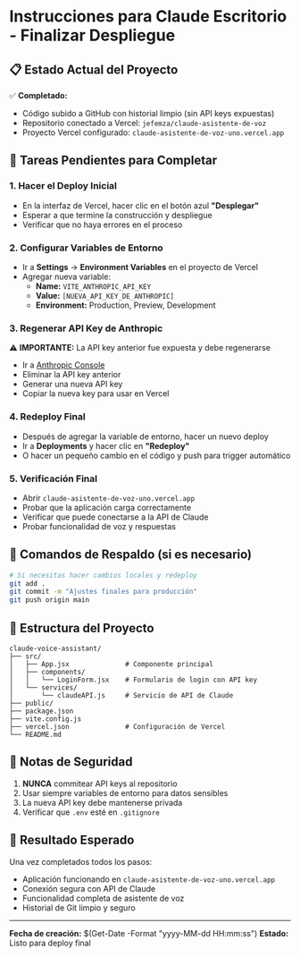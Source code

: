 # Instrucciones para Claude Escritorio - Finalizar Despliegue

## 📋 Estado Actual del Proyecto

✅ **Completado:**
- Código subido a GitHub con historial limpio (sin API keys expuestas)
- Repositorio conectado a Vercel: `jefemza/claude-asistente-de-voz`
- Proyecto Vercel configurado: `claude-asistente-de-voz-uno.vercel.app`

## 🎯 Tareas Pendientes para Completar

### 1. **Hacer el Deploy Inicial**
- En la interfaz de Vercel, hacer clic en el botón azul **"Desplegar"**
- Esperar a que termine la construcción y despliegue
- Verificar que no haya errores en el proceso

### 2. **Configurar Variables de Entorno**
- Ir a **Settings** → **Environment Variables** en el proyecto de Vercel
- Agregar nueva variable:
  - **Name:** `VITE_ANTHROPIC_API_KEY`
  - **Value:** `[NUEVA_API_KEY_DE_ANTHROPIC]`
  - **Environment:** Production, Preview, Development

### 3. **Regenerar API Key de Anthropic**
⚠️ **IMPORTANTE:** La API key anterior fue expuesta y debe regenerarse
- Ir a [Anthropic Console](https://console.anthropic.com/)
- Eliminar la API key anterior
- Generar una nueva API key
- Copiar la nueva key para usar en Vercel

### 4. **Redeploy Final**
- Después de agregar la variable de entorno, hacer un nuevo deploy
- Ir a **Deployments** y hacer clic en **"Redeploy"**
- O hacer un pequeño cambio en el código y push para trigger automático

### 5. **Verificación Final**
- Abrir `claude-asistente-de-voz-uno.vercel.app`
- Probar que la aplicación carga correctamente
- Verificar que puede conectarse a la API de Claude
- Probar funcionalidad de voz y respuestas

## 🔧 Comandos de Respaldo (si es necesario)

```bash
# Si necesitas hacer cambios locales y redeploy
git add .
git commit -m "Ajustes finales para producción"
git push origin main
```

## 📁 Estructura del Proyecto
```
claude-voice-assistant/
├── src/
│   ├── App.jsx              # Componente principal
│   ├── components/
│   │   └── LoginForm.jsx    # Formulario de login con API key
│   └── services/
│       └── claudeAPI.js     # Servicio de API de Claude
├── public/
├── package.json
├── vite.config.js
├── vercel.json              # Configuración de Vercel
└── README.md
```

## 🚨 Notas de Seguridad

1. **NUNCA** commitear API keys al repositorio
2. Usar siempre variables de entorno para datos sensibles
3. La nueva API key debe mantenerse privada
4. Verificar que `.env` esté en `.gitignore`

## 🎉 Resultado Esperado

Una vez completados todos los pasos:
- Aplicación funcionando en `claude-asistente-de-voz-uno.vercel.app`
- Conexión segura con API de Claude
- Funcionalidad completa de asistente de voz
- Historial de Git limpio y seguro

---

**Fecha de creación:** $(Get-Date -Format "yyyy-MM-dd HH:mm:ss")
**Estado:** Listo para deploy final